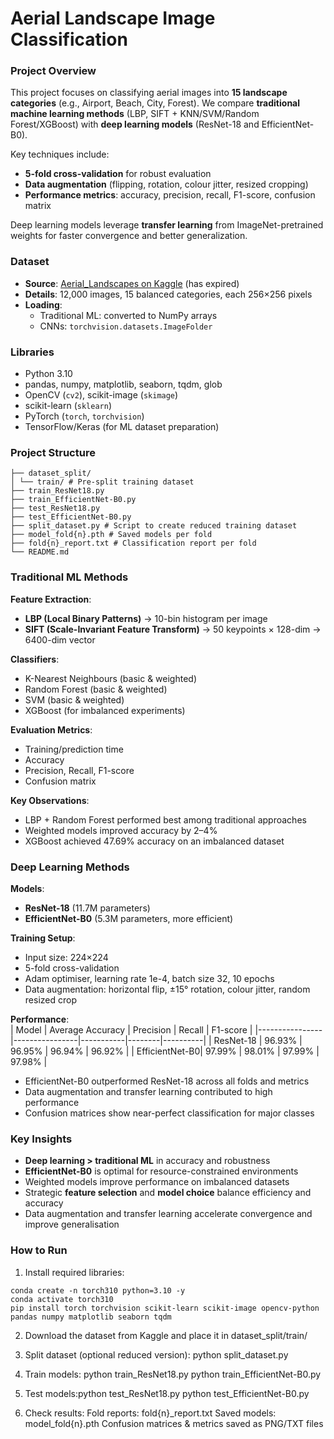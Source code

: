 # Aerial Landscape Image Classification

### Project Overview
This project focuses on classifying aerial images into **15 landscape categories** (e.g., Airport, Beach, City, Forest). We compare **traditional machine learning methods** (LBP, SIFT + KNN/SVM/Random Forest/XGBoost) with **deep learning models** (ResNet-18 and EfficientNet-B0).  

Key techniques include:  
- **5-fold cross-validation** for robust evaluation  
- **Data augmentation** (flipping, rotation, colour jitter, resized cropping)  
- **Performance metrics**: accuracy, precision, recall, F1-score, confusion matrix  

Deep learning models leverage **transfer learning** from ImageNet-pretrained weights for faster convergence and better generalization.  



### Dataset
- **Source**: [Aerial_Landscapes on Kaggle](https://www.kaggle.com/datasets/balraj98/aerial-landscapes)  (has expired)
- **Details**: 12,000 images, 15 balanced categories, each 256×256 pixels  
- **Loading**:  
  - Traditional ML: converted to NumPy arrays  
  - CNNs: `torchvision.datasets.ImageFolder`  



### Libraries
- Python 3.10
- pandas, numpy, matplotlib, seaborn, tqdm, glob  
- OpenCV (`cv2`), scikit-image (`skimage`)  
- scikit-learn (`sklearn`)  
- PyTorch (`torch`, `torchvision`)  
- TensorFlow/Keras (for ML dataset preparation)



### Project Structure
```
├── dataset_split/
│ └── train/ # Pre-split training dataset
├── train_ResNet18.py
├── train_EfficientNet-B0.py
├── test_ResNet18.py
├── test_EfficientNet-B0.py
├── split_dataset.py # Script to create reduced training dataset
├── model_fold{n}.pth # Saved models per fold
├── fold{n}_report.txt # Classification report per fold
└── README.md
```




### Traditional ML Methods
**Feature Extraction**:  
- **LBP (Local Binary Patterns)** → 10-bin histogram per image  
- **SIFT (Scale-Invariant Feature Transform)** → 50 keypoints × 128-dim → 6400-dim vector  

**Classifiers**:  
- K-Nearest Neighbours (basic & weighted)  
- Random Forest (basic & weighted)  
- SVM (basic & weighted)  
- XGBoost (for imbalanced experiments)  

**Evaluation Metrics**:  
- Training/prediction time  
- Accuracy  
- Precision, Recall, F1-score  
- Confusion matrix  

**Key Observations**:  
- LBP + Random Forest performed best among traditional approaches  
- Weighted models improved accuracy by 2–4%  
- XGBoost achieved 47.69% accuracy on an imbalanced dataset  


### Deep Learning Methods
**Models**:  
- **ResNet-18** (11.7M parameters)  
- **EfficientNet-B0** (5.3M parameters, more efficient)  

**Training Setup**:  
- Input size: 224×224  
- 5-fold cross-validation  
- Adam optimiser, learning rate 1e-4, batch size 32, 10 epochs  
- Data augmentation: horizontal flip, ±15° rotation, colour jitter, random resized crop  

**Performance**:  
| Model          | Average Accuracy | Precision | Recall | F1-score |
|----------------|----------------|-----------|--------|----------|
| ResNet-18      | 96.93%         | 96.95%    | 96.94% | 96.92%   |
| EfficientNet-B0| 97.99%         | 98.01%    | 97.99% | 97.98%   |

- EfficientNet-B0 outperformed ResNet-18 across all folds and metrics  
- Data augmentation and transfer learning contributed to high performance  
- Confusion matrices show near-perfect classification for major classes  



### Key Insights
- **Deep learning > traditional ML** in accuracy and robustness  
- **EfficientNet-B0** is optimal for resource-constrained environments  
- Weighted models improve performance on imbalanced datasets  
- Strategic **feature selection** and **model choice** balance efficiency and accuracy  
- Data augmentation and transfer learning accelerate convergence and improve generalisation  



### How to Run
1. Install required libraries:  
```
conda create -n torch310 python=3.10 -y
conda activate torch310
pip install torch torchvision scikit-learn scikit-image opencv-python pandas numpy matplotlib seaborn tqdm
```

2. Download the dataset from Kaggle and place it in dataset_split/train/
3. Split dataset (optional reduced version): python split_dataset.py
4. Train models:  python train_ResNet18.py    python train_EfficientNet-B0.py
5. Test models:python test_ResNet18.py
python test_EfficientNet-B0.py

6. Check results:
  Fold reports: fold{n}_report.txt
  Saved models: model_fold{n}.pth
  Confusion matrices & metrics saved as PNG/TXT files

